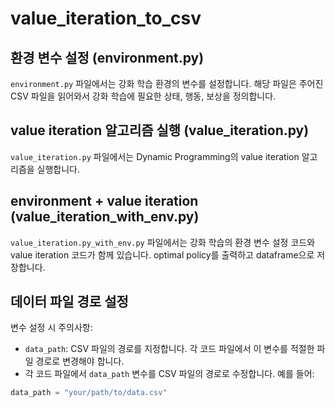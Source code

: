 # value_iteration_to_csv

## 환경 변수 설정 (environment.py)

`environment.py` 파일에서는 강화 학습 환경의 변수를 설정합니다. 
해당 파일은 주어진 CSV 파일을 읽어와서 강화 학습에 필요한 상태, 행동, 보상을 정의합니다.


## value iteration 알고리즘 실행 (value_iteration.py)
`value_iteration.py` 파일에서는 Dynamic Programming의 value iteration 알고리즘을 실행합니다.

## environment + value iteration (value_iteration_with_env.py)
`value_iteration.py_with_env.py` 파일에서는 강화 학습의 환경 변수 설정 코드와 value iteration 코드가 함께 있습니다.
optimal policy를 출력하고 dataframe으로 저장합니다. 

## 데이터 파일 경로 설정
변수 설정 시 주의사항:
- `data_path`: CSV 파일의 경로를 지정합니다. 각 코드 파일에서 이 변수를 적절한 파일 경로로 변경해야 합니다.
- 각 코드 파일에서 `data_path` 변수를 CSV 파일의 경로로 수정합니다. 예를 들어:
```python
data_path = "your/path/to/data.csv"


